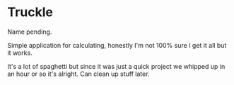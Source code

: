 # Truckle

Name pending.

Simple application for calculating, honestly I'm not 100% sure I get it all but it works.

It's a lot of spaghetti but since it was just a quick project we whipped up in an hour or so it's alright. Can clean up stuff later.
